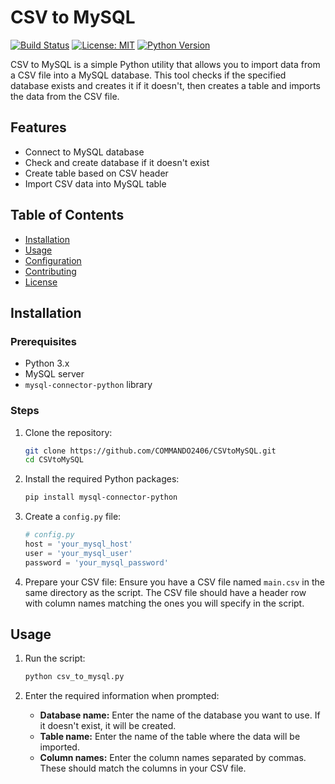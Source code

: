 # CSV to MySQL

[![Build Status](https://img.shields.io/github/actions/workflow/status/COMMANDO2406/CSVtoMySQL/test.yml?branch=main)](https://github.com/COMMANDO2406/CSVtoMySQL/actions)
[![License: MIT](https://img.shields.io/badge/License-MIT-yellow.svg)](https://opensource.org/licenses/MIT)
[![Python Version](https://img.shields.io/badge/python-3.6%2B-blue.svg)](https://www.python.org/downloads/)

CSV to MySQL is a simple Python utility that allows you to import data from a CSV file into a MySQL database. This tool checks if the specified database exists and creates it if it doesn't, then creates a table and imports the data from the CSV file.

## Features

- Connect to MySQL database
- Check and create database if it doesn't exist
- Create table based on CSV header
- Import CSV data into MySQL table

## Table of Contents

- [Installation](#installation)
- [Usage](#usage)
- [Configuration](#configuration)
- [Contributing](#contributing)
- [License](#license)

## Installation

### Prerequisites

- Python 3.x
- MySQL server
- `mysql-connector-python` library

### Steps

1. Clone the repository:

   ```bash
   git clone https://github.com/COMMANDO2406/CSVtoMySQL.git
   cd CSVtoMySQL
   ```

2. Install the required Python packages:

   ```bash
   pip install mysql-connector-python
   ```

3. Create a `config.py` file:

   ```python
   # config.py
   host = 'your_mysql_host'
   user = 'your_mysql_user'
   password = 'your_mysql_password'
   ```

4. Prepare your CSV file:
   Ensure you have a CSV file named `main.csv` in the same directory as the script. The CSV file should have a header row with column names matching the ones you will specify in the script.

## Usage

1. Run the script:

   ```bash
   python csv_to_mysql.py
   ```

2. Enter the required information when prompted:
   - **Database name:** Enter the name of the database you want to use. If it doesn't exist, it will be created.
   - **Table name:** Enter the name of the table where the data will be imported.
   - **Column names:** Enter the column names separated by commas. These should match the columns in your CSV file.
